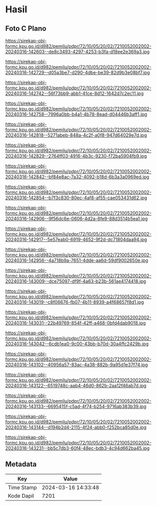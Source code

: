 # Hasil

## Foto C Plano

https://sirekap-obj-formc.kpu.go.id/d982/pemilu/pdpr/72/10/05/20/02/7210052002002-20240316-142603--de8c3493-4297-4253-b3fa-d18ee2e369a3.jpg

https://sirekap-obj-formc.kpu.go.id/d982/pemilu/pdpr/72/10/05/20/02/7210052002002-20240316-142729--d05a3be7-d290-4dbe-be39-82d9b3e08bf7.jpg

https://sirekap-obj-formc.kpu.go.id/d982/pemilu/pdpr/72/10/05/20/02/7210052002002-20240316-142742--56f73bb9-abb1-41ce-8d12-1642d7c2ec11.jpg

https://sirekap-obj-formc.kpu.go.id/d982/pemilu/pdpr/72/10/05/20/02/7210052002002-20240316-142758--7996a0bb-b4a1-4b78-8ead-d04446b3aff1.jpg

https://sirekap-obj-formc.kpu.go.id/d982/pemilu/pdpr/72/10/05/20/02/7210052002002-20240316-142818--5271abeb-848a-4c2f-a0f8-947d64029e7d.jpg

https://sirekap-obj-formc.kpu.go.id/d982/pemilu/pdpr/72/10/05/20/02/7210052002002-20240316-142829--2764ff03-4916-4b3c-9230-f72ba5904fb9.jpg

https://sirekap-obj-formc.kpu.go.id/d982/pemilu/pdpr/72/10/05/20/02/7210052002002-20240316-142842--bf84e8ac-7a32-4092-b18d-6b3a3a0969ed.jpg

https://sirekap-obj-formc.kpu.go.id/d982/pemilu/pdpr/72/10/05/20/02/7210052002002-20240316-142854--b7f3c830-80ec-4af8-af55-cae053431d62.jpg

https://sirekap-obj-formc.kpu.go.id/d982/pemilu/pdpr/72/10/05/20/02/7210052002002-20240316-142906--9f56dc6e-0606-4d2a-8fe9-88d3514b5ea1.jpg

https://sirekap-obj-formc.kpu.go.id/d982/pemilu/pdpr/72/10/05/20/02/7210052002002-20240316-142917--5e57eab0-6919-4652-9f2d-dc71804daa94.jpg

https://sirekap-obj-formc.kpu.go.id/d982/pemilu/pdpr/72/10/05/20/02/7210052002002-20240316-142956--4a718b9a-7651-4dde-aa6d-59df9002650e.jpg

https://sirekap-obj-formc.kpu.go.id/d982/pemilu/pdpr/72/10/05/20/02/7210052002002-20240316-143009--dce75097-df9f-4a63-b23b-561ae4174418.jpg

https://sirekap-obj-formc.kpu.go.id/d982/pemilu/pdpr/72/10/05/20/02/7210052002002-20240316-143019--c8f06676-fb07-4b11-8939-a4f68657f8d1.jpg

https://sirekap-obj-formc.kpu.go.id/d982/pemilu/pdpr/72/10/05/20/02/7210052002002-20240316-143031--22b49769-854f-42ff-a468-0bfd4dab9018.jpg

https://sirekap-obj-formc.kpu.go.id/d982/pemilu/pdpr/72/10/05/20/02/7210052002002-20240316-143042--6cdb1ea0-9c00-43bb-b70d-30a4ffc2429b.jpg

https://sirekap-obj-formc.kpu.go.id/d982/pemilu/pdpr/72/10/05/20/02/7210052002002-20240316-143102--40956a57-83ac-4a38-882b-9a95d1e37f74.jpg

https://sirekap-obj-formc.kpu.go.id/d982/pemilu/pdpr/72/10/05/20/02/7210052002002-20240316-143122--6519748c-aab4-46d0-862b-2aa12f46ab7d.jpg

https://sirekap-obj-formc.kpu.go.id/d982/pemilu/pdpr/72/10/05/20/02/7210052002002-20240316-143133--6695415f-c5ad-4f74-b254-9716ab383b39.jpg

https://sirekap-obj-formc.kpu.go.id/d982/pemilu/pdpr/72/10/05/20/02/7210052002002-20240316-143144--d194b2d4-2115-4f24-abb0-f252bca85d0e.jpg

https://sirekap-obj-formc.kpu.go.id/d982/pemilu/pdpr/72/10/05/20/02/7210052002002-20240316-143231--bb5c7db3-60f4-48ec-bdb3-4c94d662ba45.jpg


## Metadata

| Key        | Value               |
| ---------- | ------------------- |
| Time Stamp | 2024-03-16 14:33:48 |
| Kode Dapil | 7201                |



